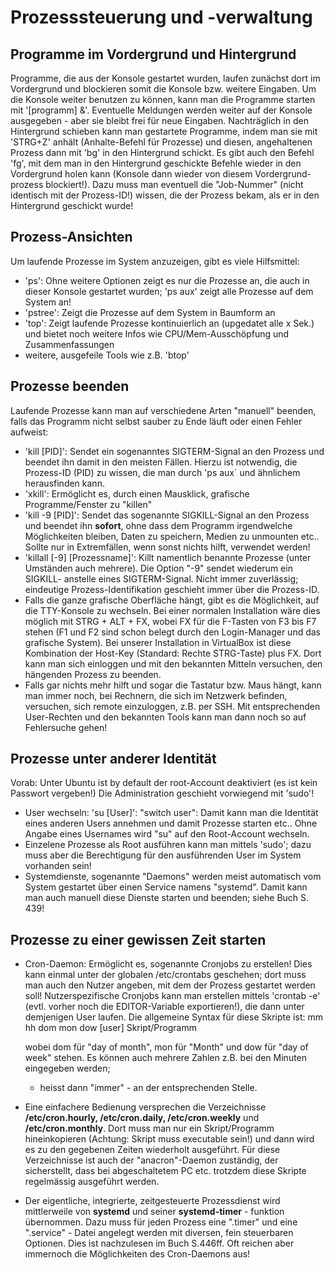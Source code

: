 # Prozesssteuerung und -verwaltung

## Programme im Vordergrund und Hintergrund
Programme, die aus der Konsole gestartet wurden, laufen zunächst dort im
Vordergrund und blockieren somit die Konsole bzw. weitere Eingaben.
Um die Konsole weiter benutzen zu können, kann man die Programme starten mit
'[programm] &'. Eventuelle Meldungen werden weiter auf der Konsole ausgegeben - 
aber sie bleibt frei für neue Eingaben.
Nachträglich in den Hintergrund schieben kann man gestartete Programme, indem
man sie mit 'STRG+Z' anhält (Anhalte-Befehl für Prozesse) und diesen,
angehaltenen Prozess dann mit 'bg' in den Hintergrund schickt.
Es gibt auch den Befehl 'fg', mit dem man in den Hintergrund geschickte Befehle
wieder in den Vordergrund holen kann (Konsole dann wieder von diesem
Vordergrund-prozess blockiert!). Dazu muss man eventuell die "Job-Nummer" (nicht
identisch mit der Prozess-ID!) wissen, die der Prozess bekam, als er in den
Hintergrund geschickt wurde!

## Prozess-Ansichten
Um laufende Prozesse im System anzuzeigen, gibt es viele Hilfsmittel:
- 'ps': Ohne weitere Optionen zeigt es nur die Prozesse an, die auch in dieser
  Konsole gestartet wurden; 'ps aux' zeigt alle Prozesse auf dem System an!
- 'pstree': Zeigt die Prozesse auf dem System in Baumform an
- 'top': Zeigt laufende Prozesse kontinuierlich an (upgedatet alle x Sek.) und
  bietet noch weitere Infos wie CPU/Mem-Ausschöpfung und Zusammenfassungen
- weitere, ausgefeile Tools wie z.B. 'btop'

## Prozesse beenden
Laufende Prozesse kann man auf verschiedene Arten "manuell" beenden, falls das 
Programm nicht selbst sauber zu Ende läuft oder einen Fehler aufweist:
- 'kill [PID]': Sendet ein sogenanntes SIGTERM-Signal an den Prozess und beendet
  ihn damit in den meisten Fällen. Hierzu ist notwendig, die Prozess-ID (PID) zu
  wissen, die man durch 'ps aux´ und ähnlichem herausfinden kann.
- 'xkill': Ermöglicht es, durch einen Mausklick, grafische Programme/Fenster zu 
  "killen"
- 'kill -9 [PID]': Sendet das sogenannte SIGKILL-Signal an den Prozess und 
  beendet ihn __sofort__, ohne dass dem Programm irgendwelche Möglichkeiten
  bleiben, Daten zu speichern, Medien zu unmounten etc.. Sollte nur in
  Extremfällen, wenn sonst nichts hilft, verwendet werden!
- 'killall [-9] [Prozessname]': Killt namentlich benannte Prozesse (unter
  Umständen auch mehrere). Die Option "-9" sendet wiederum ein SIGKILL- anstelle
  eines SIGTERM-Signal. Nicht immer zuverlässig; eindeutige
  Prozess-Identifikation geschieht immer über die Prozess-ID.
- Falls die ganze grafische Oberfläche hängt, gibt es die Möglichkeit, auf die
  TTY-Konsole zu wechseln. Bei einer normalen Installation wäre dies möglich
  mit STRG + ALT + FX, wobei FX für die F-Tasten von F3 bis F7 stehen (F1 und F2 
  sind schon belegt durch den Login-Manager und das grafische System). Bei
  unserer Installation in VirtualBox ist diese Kombination der Host-Key
  (Standard: Rechte STRG-Taste) plus FX.
  Dort kann man sich einloggen und mit den bekannten Mitteln versuchen, den 
  hängenden Prozess zu beenden.
- Falls gar nichts mehr hilft und sogar die Tastatur bzw. Maus hängt, kann man
  immer noch, bei Rechnern, die sich im Netzwerk befinden, versuchen, sich 
  remote einzuloggen, z.B. per SSH. Mit entsprechenden User-Rechten und den
  bekannten Tools kann man dann noch so auf Fehlersuche gehen!

## Prozesse unter anderer Identität
Vorab: Unter Ubuntu ist by default der root-Account deaktiviert (es ist kein
Passwort vergeben!) Die Administration geschieht vorwiegend mit 'sudo'!

- User wechseln: 'su [User]': "switch user": Damit kann man die Identität eines
  anderen Users annehmen und damit Prozesse starten etc.. Ohne Angabe eines
  Usernames  wird "su" auf den Root-Account wechseln.
- Einzelene Prozesse als Root ausführen kann man mittels 'sudo'; dazu muss aber
  die Berechtigung für den ausführenden User im System vorhanden sein!
- Systemdienste, sogenannte "Daemons" werden meist automatisch vom System
  gestartet über einen Service namens "systemd". Damit kann man auch manuell
  diese Dienste starten und beenden; siehe Buch S. 439!

## Prozesse zu einer gewissen Zeit starten
- Cron-Daemon: Ermöglicht es, sogenannte Cronjobs zu erstellen! Dies kann einmal
  unter der globalen /etc/crontabs geschehen; dort muss man auch den Nutzer
  angeben, mit dem der Prozess gestartet werden soll!
  Nutzerspezifische Cronjobs kann man erstellen mittels 'crontab -e' (evtl.
  vorher noch die EDITOR-Variable exportieren!), die dann unter demjenigen User 
  laufen.
  Die allgemeine Syntax für diese Skripte ist:
  mm hh dom mon dow [user] Skript/Programm

  wobei dom für "day of month", mon für "Month" und dow für "day of week" 
  stehen. Es können auch mehrere Zahlen z.B. bei den Minuten eingegeben werden; 
  * heisst dann "immer" - an der entsprechenden Stelle.
- Eine einfachere Bedienung versprechen die Verzeichnisse __/etc/cron.hourly,
  /etc/cron.daily, /etc/cron.weekly__ und __/etc/cron.monthly__. Dort muss man
  nur ein Skript/Programm hineinkopieren (Achtung: Skript muss executable sein!)
  und dann wird es zu den gegebenen Zeiten wiederholt ausgeführt. Für diese 
  Verzeichnisse ist auch der "anacron"-Daemon zuständig, der sicherstellt, dass 
  bei abgeschaltetem PC etc. trotzdem diese Skripte regelmässig ausgeführt 
  werden.
- Der eigentliche, integrierte, zeitgesteuerte Prozessdienst wird mittlerweile 
  von __systemd__ und seiner __systemd-timer__ - funktion übernommen. Dazu muss 
  für jeden Prozess eine ".timer" und eine ".service" - Datei angelegt werden 
  mit diversen, fein steuerbaren Optionen. Dies ist nachzulesen im Buch S.446ff.
  Oft reichen aber immernoch die Möglichkeiten des Cron-Daemons aus!